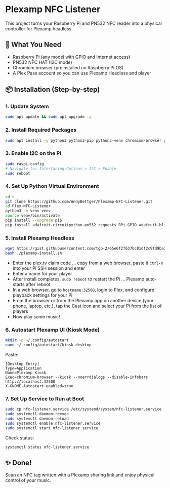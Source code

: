 # Plexamp NFC Listener

This project turns your Raspberry Pi and PN532 NFC reader into a physical controller for Plexamp headless.

## 🧰 What You Need
- Raspberry Pi (any model with GPIO and Internet access)
- PN532 NFC HAT (I2C mode)
- Chromium browser (preinstalled on Raspberry Pi OS)
- A Plex Pass account so you can use Plexamp Headless and player

## 📦 Installation (Step-by-step)

### 1. Update System
```bash
sudo apt update && sudo apt upgrade -y
```

### 2. Install Required Packages
```bash
sudo apt install -y python3 python3-pip python3-venv chromium-browser git i2c-tools
```

### 3. Enable I2C on the Pi
```bash
sudo raspi-config
# Navigate to: Interfacing Options > I2C > Enable
sudo reboot
```

### 4. Set Up Python Virtual Environment
```bash
cd ~
git clone https://github.com/AndyBettger/Plexamp-NFC-Listener.git
cd Plex-NFC-Listener
python3 -m venv venv
source venv/bin/activate
pip install --upgrade pip
pip install adafruit-circuitpython-pn532 requests RPi.GPIO adafruit-blinka
```

### 5. Install Plexamp Headless
```bash
wget https://gist.githubusercontent.com/tgp-2/65e6f2f637bc81df2c9fd9ba33f73bc6/raw/79dfa75db81be185bcc84faa54b38604b185a619/plexamp-install.sh
bash ./plexamp-install.sh
```
- Enter the plex.tv claim code ... copy from a web browser, paste it `ctrl-V` into your Pi SSH session and enter
- Enter a name for your player
- After install completes, `sudo reboot` to restart the Pi ... Plexamp auto-starts after reboot
- In a web browser, go to `hostname:32500`, login to Plex, and configure playback settings for your Pi
- From the browser or from the Plexamp app on another device (your phone, laptop, etc.), tap the Cast icon and select your Pi from the list of players 
- Now play some music!


### 6. Autostart Plexamp UI (Kiosk Mode)
```bash
mkdir -p ~/.config/autostart
nano ~/.config/autostart/kiosk.desktop
```
Paste:
```
[Desktop Entry]
Type=Application
Name=Plexamp Kiosk
Exec=chromium-browser --kiosk --noerrdialogs --disable-infobars http://localhost:32500
X-GNOME-Autostart-enabled=true
```

### 7. Set Up Service to Run at Boot
```bash
sudo cp nfc-listener.service /etc/systemd/system/nfc-listener.service
sudo systemctl daemon-reexec
sudo systemctl daemon-reload
sudo systemctl enable nfc-listener.service
sudo systemctl start nfc-listener.service
```

Check status:
```bash
systemctl status nfc-listener.service
```

## ✨ Done!
Scan an NFC tag written with a Plexamp sharing link and enjoy physical control of your music.